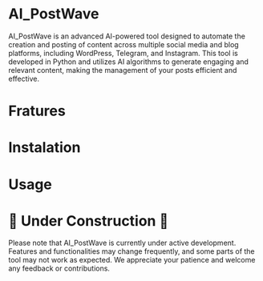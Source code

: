 # AI_PostWave
AI_PostWave is an advanced AI-powered tool designed to automate the creation and posting of content across multiple social media and blog platforms, including WordPress, Telegram, and Instagram. This tool is developed in Python and utilizes AI algorithms to generate engaging and relevant content, making the management of your posts efficient and effective.

# Fratures

# Instalation

# Usage

# 🚧 Under Construction 🚧
Please note that AI_PostWave is currently under active development. Features and functionalities may change frequently, and some parts of the tool may not work as expected. We appreciate your patience and welcome any feedback or contributions.
